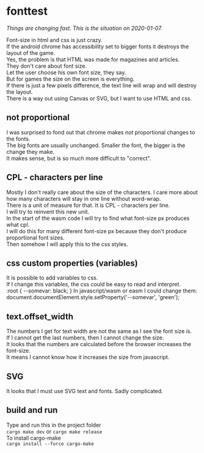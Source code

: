 # fonttest

*Things are changing fast. This is the situation on 2020-01-07.*

Font-size in html and css is just crazy.  
If the android chrome has accessibility set to bigger fonts it destroys the layout of the game.  
Yes, the problem is that HTML was made for magazines and articles.  
They don't care about font size.  
Let the user choose his own font size, they say.  
But for games the size on the screen is everything.  
If there is just a few pixels difference, the text line will wrap and will destroy the layout.  
There is a way out using Canvas or SVG, but I want to use HTML and css.  

## not proportional

I was surprised to fond out that chrome makes not proportional changes to the fonts.  
The big fonts are usually unchanged. Smaller the font, the bigger is the change they make.  
It makes sense, but is so much more difficult to "correct".  

## CPL - characters per line

Mostly I don't really care about the size of the characters.
I care more about how many characters will stay in one line without word-wrap.  
There is a unit of measure for that. It is CPL - characters per line.  
I will try to reinvent this new unit.  
In the start of the wasm code I will try to find what font-size px produces what cpl.  
I will do this for many different font-size px because they don't produce proportional font sizes.  
Then somehow I will apply this to the css styles.  

## css custom properties (variables)

It is possible to add variables to css.  
If I change this variables, the css could be easy to read and interpret.  
:root {
    --somevar: black;
}
In javascript/wasm or easm I could change them:
document.documentElement.style.setProperty('--somevar', 'green');

## text.offset_width

The numbers I get for text width are not the same as I see the font size is.  
If I cannot get the last numbers, then I cannot change the size.  
It looks that the numbers are calculated before the browser increases the font-size.  
It means I cannot know how it increases the size from javascript.  

## SVG

It looks that I must use SVG text and fonts. Sadly complicated.  

## build and run

Type and run this in the project folder  
`cargo make dev` or `cargo make release`  
To install cargo-make  
`cargo install --force cargo-make`  
